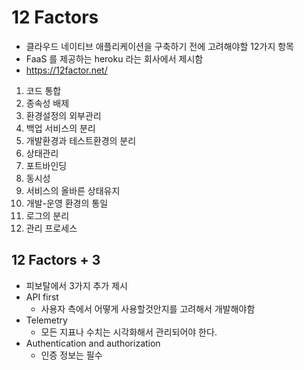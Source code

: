 # 12 Factors
- 클라우드 네이티브 애플리케이션을 구축하기 전에 고려해야할 12가지 항목
- FaaS 를 제공하는 heroku 라는 회사에서 제시함
- https://12factor.net/


1. 코드 통합
2. 종속성 배제
3. 환경설정의 외부관리
4. 백업 서비스의 분리
5. 개발환경과 테스트환경의 분리
6. 상태관리
7. 포트바인딩
8. 동시성
9. 서비스의 올바른 상태유지
10. 개발-운영 환경의 통일
11. 로그의 분리
12. 관리 프로세스

## 12 Factors + 3
- 피보탈에서 3가지 추가 제시
- API first
    - 사용자 측에서 어떻게 사용할것안지를 고려해서 개발해야함 
- Telemetry
    - 모든 지표나 수치는 시각화해서 관리되어야 한다.
- Authentication and authorization
    - 인증 정보는 필수
